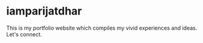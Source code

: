 # iamparijatdhar
This is my portfolio website which compiles my vivid experiences and ideas. Let's connect.
